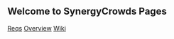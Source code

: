 ## Welcome to SynergyCrowds Pages

[Reqs](https://synergycrowds.github.io/CM1-GACluster/reqs) 
[Overview](https://synergycrowds.github.io/CM1-GACluster/documentation/overview) 
[Wiki](https://synergycrowds.github.io/CM1-GACluster/wiki) 


